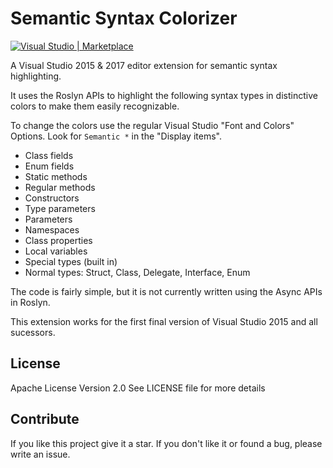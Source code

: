 # Semantic Syntax Colorizer

[![Visual Studio | Marketplace](https://img.shields.io/badge/Visual%20Studio%20|%20Marketplace-1.3.2-green.svg?colorB=00a84b&logo=data%3Aimage%2Fpng%3Bbase64%2CiVBORw0KGgoAAAANSUhEUgAAABwAAAAcCAYAAAByDd%2BUAAAAGXRFWHRTb2Z0d2FyZQBBZG9iZSBJbWFnZVJlYWR5ccllPAAAAgtJREFUeNq01s9LlEEcx3F3i1gUIkEsWJEiiZR2A0tJXIKuS5cW9GyE%2FgEZCOGC4MEfGB1ClD20Fy%2B6RURQQR4NikBBg06FINopjdZSWNun9%2BA8MD3OjM%2BzPg68Ls%2FM83yY7zwzzxNxHKcq5JbBLeSwcqBXBIboJtac%2FfYdeaQRc8eEHfbD0bdlDOFSJKSSpvAc9YeM%2BxQNIawDz3yEiXZKDYzjesCwdrzAWZ%2Fjy6L2UWTwDbvo97lmbVh3grVFceOgpuMpzljCWpW3MVCgKOl5zdTv4g2uaPquyjI2GMr2GdummorAkqHvBublRnZbUoY1Gu7Jowd7xlVkmlPKlMU6Fj1l%2BIsBWcavlnJNyHJfwG%2FbGqqBk%2BhGSTPY9JA93FfW9zK2TYEnPROOYQ418ixU%2B6s1BSriHgp%2B95F340eUteiVDzS1L0gHCdMFqk28MFuWfvE2LgQ9lkwzFFvlteVtFK0Lr1B3lMA%2FOIeXSPi4%2FzbeoqnSwIvyIE56rn%2FAuOEZ1%2FAOne5OsyZ6toWuzaJWvvIPLON%2Byo9tXLOX%2F9uH04bOkjxnvefogCV0B4%2BxaQvMaTo2cMdyeD88pCplW2ACBeXiezT7%2BDxlK%2FlaqA%2FowxOcDvAfM3SUwEoNBwhcCuOfJotRn2NPhPmbOGaZ2S%2FMIBX2j%2FCEJ2gVI2g5jh9h1yN8RC%2FqvP3%2FBBgAP9DoY%2BErIbwAAAAASUVORK5CYII%3D)](https://marketplace.visualstudio.com/items?itemName=AndreasReischuck.SemanticColorizer)

A Visual Studio 2015 & 2017 editor extension for semantic syntax highlighting.

It uses the Roslyn APIs to highlight the following syntax types in distinctive colors to make them easily recognizable.

To change the colors use the regular Visual Studio "Font and Colors" Options. Look for `Semantic *` in the "Display items".

* Class fields
* Enum fields
* Static methods
* Regular methods
* Constructors
* Type parameters
* Parameters
* Namespaces
* Class properties
* Local variables
* Special types (built in)
* Normal types: Struct, Class, Delegate, Interface, Enum

The code is fairly simple, but it is not currently written using the Async APIs in Roslyn.

This extension works for the first final version of Visual Studio 2015 and all sucessors.

## License

Apache License Version 2.0
See LICENSE file for more details

## Contribute

If you like this project give it a star.
If you don't like it or found a bug, please write an issue.
